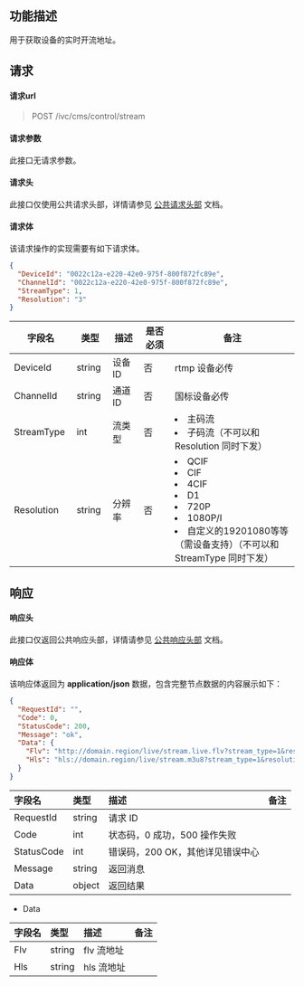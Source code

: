 ## 功能描述

用于获取设备的实时开流地址。

## 请求

#### 请求url

> POST /ivc/cms/control/stream

#### 请求参数

此接口无请求参数。

#### 请求头

此接口仅使用公共请求头部，详情请参见 [公共请求头部](https://cloud.tencent.com/document/product/1344/50451) 文档。

#### 请求体

该请求操作的实现需要有如下请求体。

```json
{
  "DeviceId": "0022c12a-e220-42e0-975f-800f872fc89e",
  "ChannelId": "0022c12a-e220-42e0-975f-800f872fc89e",
  "StreamType": 1,
  "Resolution": "3"
}
```


<table>
<thead>
<tr>
<th width=10%>字段名</th>
<th width=10%>类型</th>
<th width=10%>描述</th>
<th width=10%>是否必须</th>
<th width=40%>备注</th>
</tr>
</thead>
<tbody>
<tr>
<td>DeviceId</td>
<td>string</td>
<td>设备 ID</td>
<td>否</td>
<td>rtmp 设备必传</td>
</tr>
<tr>
<td>ChannelId</td>
<td>string</td>
<td>通道 ID</td>
<td>否</td>
<td>国标设备必传</td>
</tr>
<tr>
<td>StreamType</td>
<td>int</td>
<td>流类型</td>
<td>否</td>
<td><li>主码流<li>子码流（不可以和 Resolution 同时下发）</td>
</tr>
<tr>
<td>Resolution</td>
<td>string</td>
<td>分辨率</td>
<td>否</td>
<td><li>QCIF<li>CIF<li>4CIF<li>D1<li>720P<li>1080P/I<li>自定义的19201080等等（需设备支持）（不可以和 StreamType 同时下发）</td>
</tr>
</tbody>
</table>

## 响应

#### 响应头

此接口仅返回公共响应头部，详情请参见 [公共响应头部](https://cloud.tencent.com/document/product/1344/50452) 文档。

#### 响应体

该响应体返回为 **application/json** 数据，包含完整节点数据的内容展示如下：

```json
{
  "RequestId": "",
  "Code": 0,
  "StatusCode": 200,
  "Message": "ok",
  "Data": {
    "Flv": "http://domain.region/live/stream.live.flv?stream_type=1&resolution=1",
    "Hls": "hls://domain.region/live/stream.m3u8?stream_type=1&resolution=1"
  }
}
```

| 字段名     | 类型   | 描述                             | 备注 |
| :--------- | :----- | :------------------------------- | :--- |
| RequestId  | string | 请求 ID                          |      |
| Code       | int    | 状态码，0 成功，500 操作失败     |      |
| StatusCode | int    | 错误码，200 OK，其他详见错误中心 |      |
| Message    | string | 返回消息                         |      |
| Data       | object | 返回结果                         |      |

+ Data

| 字段名 | 类型   | 描述      | 备注 |
| :----- | :----- | :-------- | :--- |
| Flv    | string | flv 流地址 |      |
| Hls    | string | hls 流地址 |      |

